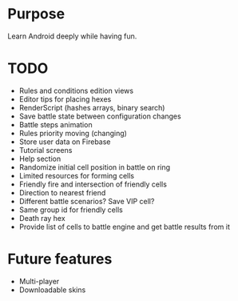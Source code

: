 # Purpose
Learn Android deeply while having fun.

# TODO
* Rules and conditions edition views
* Editor tips for placing hexes
* RenderScript (hashes arrays, binary search)
* Save battle state between configuration changes
* Battle steps animation
* Rules priority moving (changing)
* Store user data on Firebase
* Tutorial screens
* Help section
* Randomize initial cell position in battle on ring
* Limited resources for forming cells
* Friendly fire and intersection of friendly cells
* Direction to nearest friend
* Different battle scenarios? Save VIP cell?
* Same group id for friendly cells
* Death ray hex
* Provide list of cells to battle engine and get battle results from it

# Future features
* Multi-player
* Downloadable skins